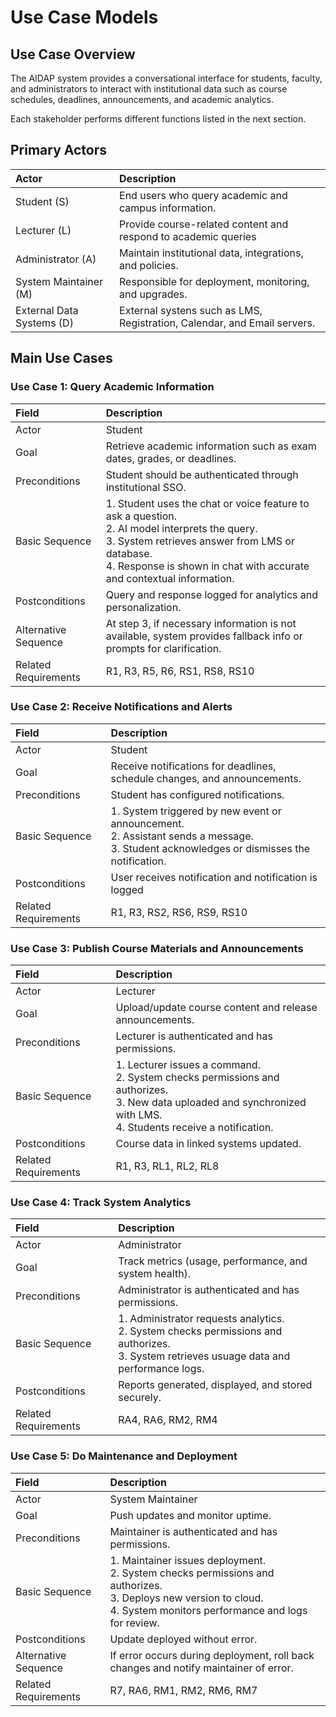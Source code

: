 # Use Case Models

## Use Case Overview

The AIDAP system provides a conversational interface for students, faculty, and administrators to interact with
institutional data such as course schedules, deadlines, announcements, and academic analytics.

Each stakeholder performs different functions listed in the next section.

## Primary Actors

| Actor | Description |
| :--- | :--- |
| Student (S) | End users who query academic and campus information. |
|Lecturer (L) | Provide course-related content and respond to academic queries |
|Administrator (A) | Maintain institutional data, integrations, and policies. |
|System Maintainer (M) | Responsible for deployment, monitoring, and upgrades. |
| External Data Systems (D) | External systens such as LMS, Registration, Calendar, and Email servers. |

## Main Use Cases

### Use Case 1: Query Academic Information

| Field | Description |
| :--- | :--- |
| Actor | Student |
| Goal | Retrieve academic information such as exam dates, grades, or deadlines. |
| Preconditions | Student should be authenticated through institutional SSO. |
| Basic Sequence | 1. Student uses the chat or voice feature to ask a question. <br> 2. AI model interprets the query. <br> 3. System retrieves answer from LMS or database. <br> 4. Response is shown in chat with accurate and contextual information. |
| Postconditions | Query and response logged for analytics and personalization. |
| Alternative Sequence | At step 3, if necessary information is not available, system provides fallback info or prompts for clarification. |
| Related Requirements | R1, R3, R5, R6, RS1, RS8, RS10 |

### Use Case 2: Receive Notifications and Alerts

| Field | Description |
| :--- | :--- |
| Actor | Student |
| Goal | Receive notifications for deadlines, schedule changes, and announcements. |
| Preconditions | Student has configured notifications. |
| Basic Sequence | 1. System triggered by new event or announcement. <br> 2. Assistant sends a message. <br> 3. Student acknowledges or dismisses the notification. |
| Postconditions | User receives notification and notification is logged |
| Related Requirements | R1, R3, RS2, RS6, RS9, RS10 |

### Use Case 3: Publish Course Materials and Announcements

| Field | Description |
| :--- | :--- |
| Actor | Lecturer |
| Goal | Upload/update course content and release announcements. |
| Preconditions | Lecturer is authenticated and has permissions. |
| Basic Sequence | 1. Lecturer issues a command. <br> 2. System checks permissions and authorizes. <br> 3. New data uploaded and synchronized with LMS. <br> 4. Students receive a notification. |
| Postconditions | Course data in linked systems updated. |
| Related Requirements | R1, R3, RL1, RL2, RL8 |

### Use Case 4: Track System Analytics

| Field | Description |
| :--- | :--- |
| Actor | Administrator |
| Goal | Track metrics (usage, performance, and system health). |
| Preconditions | Administrator is authenticated and has permissions. |
| Basic Sequence | 1. Administrator requests analytics. <br> 2. System checks permissions and authorizes. <br> 3. System retrieves usuage data and performance logs. |
| Postconditions | Reports generated, displayed, and stored securely. |
| Related Requirements | RA4, RA6, RM2, RM4 |

### Use Case 5: Do Maintenance and Deployment

| Field | Description |
| :--- | :--- |
| Actor | System Maintainer |
| Goal | Push updates and monitor uptime. |
| Preconditions | Maintainer is authenticated and has permissions. |
| Basic Sequence | 1. Maintainer issues deployment. <br> 2. System checks permissions and authorizes. <br> 3. Deploys new version to cloud. <br> 4. System monitors performance and logs for review. |
| Postconditions | Update deployed without error. |
| Alternative Sequence | If error occurs during deployment, roll back changes and notify maintainer of error. |
| Related Requirements | R7, RA6, RM1, RM2, RM6, RM7 |